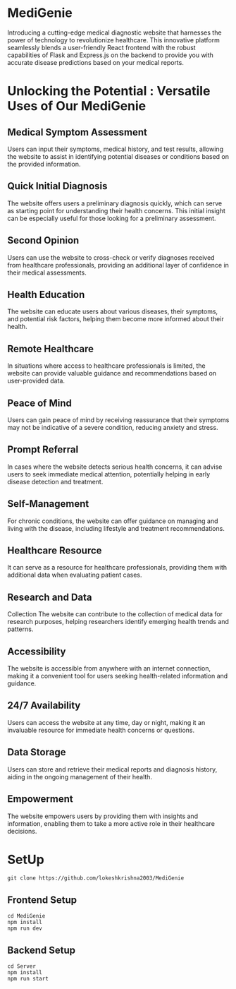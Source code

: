 # MediGenie
Introducing a  cutting-edge medical diagnostic website that harnesses the power of technology to revolutionize healthcare. 
This innovative platform seamlessly blends a user-friendly React frontend with the robust capabilities  of Flask and Express.js
on the backend to provide you with accurate disease predictions based on your medical reports.

# Unlocking the Potential : Versatile Uses of Our MediGenie

## Medical Symptom Assessment 
Users can input their symptoms, medical history, and test results, allowing the website to assist in identifying potential diseases or conditions based on the provided information.

## Quick Initial Diagnosis 
The website offers users a preliminary diagnosis quickly, which can serve as  starting point for understanding their health concerns. This initial insight can be especially useful for those looking for a preliminary assessment.

## Second Opinion 
Users can use the website to cross-check or verify diagnoses received from healthcare professionals, providing an additional layer of confidence in their medical assessments.

## Health Education 
The website can educate users about various diseases, their symptoms, and potential risk factors, helping them become more informed about their health.

## Remote Healthcare 
In situations where access to healthcare professionals is limited, the website can provide valuable guidance and recommendations based on user-provided data.

## Peace of Mind 
Users can gain peace of mind by receiving reassurance that their symptoms may not be indicative of a severe condition, reducing anxiety and stress.

## Prompt Referral 
In cases where the website detects serious health concerns, it can advise users to seek immediate medical attention, potentially helping in early disease detection and treatment.

## Self-Management
For chronic conditions, the website can offer guidance on managing and living with the disease, including lifestyle and treatment recommendations.

## Healthcare Resource
It can serve as a resource for healthcare professionals, providing them with additional data when evaluating patient cases.

## Research and Data 
Collection The website can contribute to the collection of medical data for research purposes, helping researchers identify emerging health trends and patterns.

## Accessibility 
The website is accessible from anywhere with an internet connection, making it a convenient tool for users seeking health-related information and guidance.

## 24/7 Availability
Users can access the website at any time, day or night, making it an invaluable resource for immediate health concerns or questions.

## Data Storage
Users can store and retrieve their medical reports and diagnosis history, aiding in the ongoing management of their health.

## Empowerment
The website empowers users by providing them with insights and information, enabling them to take a more active role in their healthcare decisions.

# SetUp
 `git clone https://github.com/lokeshkrishna2003/MediGenie`
## Frontend Setup
 `cd MediGenie ` <br>
 `npm install` <br>
 `npm run dev` <br>
## Backend Setup
 `cd Server` <br>
 `npm install` <br>
 `npm run start` <br>


 

